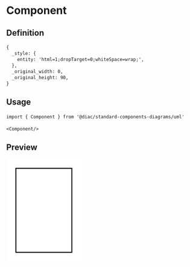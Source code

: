 # Component

## Definition

```
{
  _style: { 
    entity: 'html=1;dropTarget=0;whiteSpace=wrap;',
  },
  _original_width: 0,
  _original_height: 90,
}
```

## Usage

```
import { Component } from '@diac/standard-components-diagrams/uml'

<Component/>
```

## Preview

<img src="./component.png" width="200"/>
